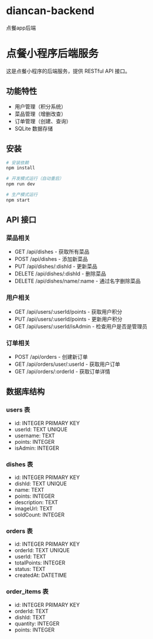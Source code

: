 # diancan-backend
点餐app后端

# 点餐小程序后端服务

这是点餐小程序的后端服务，提供 RESTful API 接口。

## 功能特性

- 用户管理（积分系统）
- 菜品管理（增删改查）
- 订单管理（创建、查询）
- SQLite 数据存储

## 安装

```bash
# 安装依赖
npm install

# 开发模式运行（自动重启）
npm run dev

# 生产模式运行
npm start
```

## API 接口

### 菜品相关
- GET /api/dishes - 获取所有菜品
- POST /api/dishes - 添加新菜品
- PUT /api/dishes/:dishId - 更新菜品
- DELETE /api/dishes/:dishId - 删除菜品
- DELETE /api/dishes/name/:name - 通过名字删除菜品

### 用户相关
- GET /api/users/:userId/points - 获取用户积分
- PUT /api/users/:userId/points - 更新用户积分
- GET /api/users/:userId/isAdmin - 检查用户是否是管理员

### 订单相关
- POST /api/orders - 创建新订单
- GET /api/orders/user/:userId - 获取用户订单
- GET /api/orders/:orderId - 获取订单详情

## 数据库结构

### users 表
- id: INTEGER PRIMARY KEY
- userId: TEXT UNIQUE
- username: TEXT
- points: INTEGER
- isAdmin: INTEGER

### dishes 表
- id: INTEGER PRIMARY KEY
- dishId: TEXT UNIQUE
- name: TEXT
- points: INTEGER
- description: TEXT
- imageUrl: TEXT
- soldCount: INTEGER

### orders 表
- id: INTEGER PRIMARY KEY
- orderId: TEXT UNIQUE
- userId: TEXT
- totalPoints: INTEGER
- status: TEXT
- createdAt: DATETIME

### order_items 表
- id: INTEGER PRIMARY KEY
- orderId: TEXT
- dishId: TEXT
- quantity: INTEGER
- points: INTEGER
